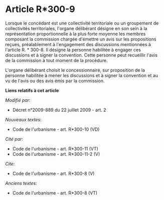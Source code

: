 # Article R*300-9

Lorsque le concédant est une collectivité territoriale ou un groupement de collectivités territoriales, l'organe délibérant
désigne en son sein à la représentation proportionnelle à la plus forte moyenne les membres composant la commission chargée
d'émettre un avis sur les propositions reçues, préalablement à l'engagement des discussions mentionnées à l'article R. *
300-8. Il désigne la personne habilitée à engager ces discussions et à signer la convention. Cette personne peut recueillir
l'avis de la commission à tout moment de la procédure.

L'organe délibérant choisit le concessionnaire, sur proposition de la personne habilitée à mener les discussions et à signer
la convention et au vu de l'avis ou des avis émis par la commission.

**Liens relatifs à cet article**

_Modifié par_:

  - Décret n°2009-889 du 22 juillet 2009 - art. 2

_Nouveaux textes_:

  - Code de l'urbanisme - art. R*300-10 (VD)

_Cité par_:

  - Code de l'urbanisme - art. R*300-11 (VT)
  - Code de l'urbanisme - art. R*300-11-2 (V)

_Cite_:

  - Code de l'urbanisme - art. R*300-8 (V)

_Anciens textes_:

  - Code de l'urbanisme - art. R*300-8 (VT)

